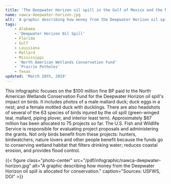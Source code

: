 ```yaml
---
title: 'The Deepwater Horizon oil spill in the Gulf of Mexico and the North American Wetlands Conservation Fund'
name: nawca-deepwater-horizon.jpg
alt: 'A graphic describing how money from the Deepwater Horizon oil spill is allocated for conservation.'
tags:
    - Alabama
    - 'Deepwater Horizon Oil Spill'
    - Florida
    - Gulf
    - Louisiana
    - Mallard
    - Mississippi
    - 'North American Wetlands Conservation Fund'
    - 'Prairie Potholes'
    - Texas
updated: 'March 28th, 2019'
---
```


This infographic focuses on the $100 million fine BP paid to the North American Wetlands Conservation Fund for the Deepwater Horizon oil spill's impact on birds. It includes photos of a male mallard duck; duck eggs in a nest; and a female mottled duck with ducklings. There are also headshots of several of the 63 species of birds injured by the oil spill (green-winged teal, mallard, piping plover, and interior least tern). Approximately $67 million has been allocated to 75 projects so far. The U.S. Fish and Wildlife Service is responsible for evaluating project proposals and administering the grants. Not only birds benefit from these projects: hunters, birdwatchers, nature lovers and other people benefit because the funds go to conserving wetland habitat that filters drinking water; reduces coastal erosion, and provides flood control.

{{< figure class="photo-center" src="/pdf/infographic/nawca-deepwater-horizon.jpg" alt="A graphic describing how money from the Deepwater Horizon oil spill is allocated for conservation." caption="Sources: USFWS, DOI" >}}
